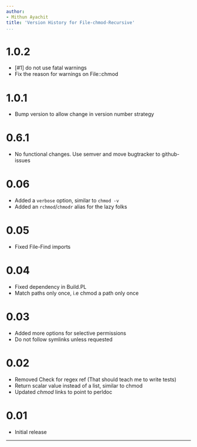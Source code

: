 ```yaml
---
author:
- Mithun Ayachit
title: 'Version History for File-chmod-Recursive'
...
```


# 1.0.2

-   [\#1] do not use fatal warnings
-   Fix the reason for warnings on File::chmod

# 1.0.1

-   Bump version to allow change in version number strategy

# 0.6.1

-   No functional changes. Use semver and move bugtracker to
    github-issues

# 0.06

-   Added a `verbose` option, similar to `chmod -v`
-   Added an `rchmod`/`chmodr` alias for the lazy folks

# 0.05

-   Fixed File-Find imports

# 0.04

-   Fixed dependency in Build.PL
-   Match paths only once, i.e chmod a path only once

# 0.03

-   Added more options for selective permissions
-   Do not follow symlinks unless requested

# 0.02

-   Removed Check for regex ref (That should teach me to write tests)
-   Return scalar value instead of a list, similar to chmod
-   Updated *chmod* links to point to perldoc

# 0.01

-   Initial release

------------------------------------------------------------------------
